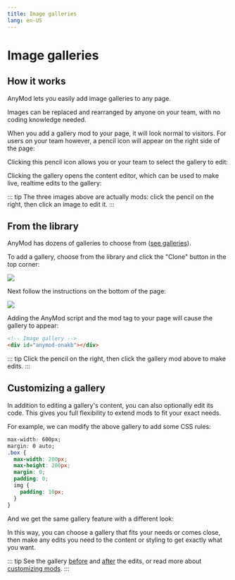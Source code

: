 ```yaml
---
title: Image galleries
lang: en-US
---
```


# Image galleries

<sandbox/>

## How it works

AnyMod lets you easily add image galleries to any page.

Images can be replaced and rearranged by anyone on your team, with no coding knowledge needed.

When you add a gallery mod to your page, it will look normal to visitors. For users on your team however, a pencil icon will appear on the right side of the page:

<div class="mod-container">
  <!-- [Sandbox] Image Gallery-01 -->
  <mod mod-key="lmbmm"/>
</div>

Clicking this pencil icon allows you or your team to select the gallery to edit:

<div class="mod-container">
  <!-- [Sandbox] Image Gallery-02 -->
  <mod mod-key="oorla"/>
</div>

Clicking the gallery opens the content editor, which can be used to make live, realtime edits to the gallery:

<div class="mod-container">
  <!-- [Sandbox] Image Gallery-03 -->
  <mod mod-key="aklbr"/>
</div>

::: tip
The three images above are actually mods: click the pencil <sandbox-inline/> on the right, then click an image to edit it.
:::

## From the library

AnyMod has dozens of galleries to choose from ([see galleries](https://anymod.com/mods?tag=galleries)).

To add a gallery, choose from the library and click the "Clone" button in the top corner:

<img src="https://res.cloudinary.com/component/image/upload/v1562704535/guide/image-gallery-from-library.png">

Next follow the instructions on the bottom of the page:

<img src="https://res.cloudinary.com/component/image/upload/v1562704535/guide/image-gallery-from-library-add.png">

Adding the AnyMod script and the mod tag to your page will cause the gallery to appear:

```html
<!-- Image gallery -->
<div id="anymod-onakb"></div>
```

<!-- [Sandbox] Image Gallery-04 -->
<mod mod-key="kokob"/>

::: tip
Click the pencil <sandbox-inline/> on the right, then click the gallery mod above to make edits.
:::

## Customizing a gallery

In addition to editing a gallery's content, you can also optionally edit its code. This gives you full flexibility to extend mods to fit your exact needs.

For example, we can modify the above gallery to add some CSS rules:

```css
max-width: 600px;
margin: 0 auto;
.box {
  max-width: 200px;
  max-height: 200px;
  margin: 0;
  padding: 0;
  img {
    padding: 10px;
  }
}
```

And we get the same gallery feature with a different look:

<!-- [Sandbox] Image Gallery-05 -->
<mod mod-key="mklbd"/>

In this way, you can choose a gallery that fits your needs or comes close, then make any edits you need to the content or styling to get exactly what you want.

::: tip
See the gallery [before](https://anymod.com/mod/onakb) and [after](https://anymod.com/mod/mklad) the edits, or read more about [customizing mods](/guide/custom-mods.html).
:::

<!-- ## Creating from scratch -->
